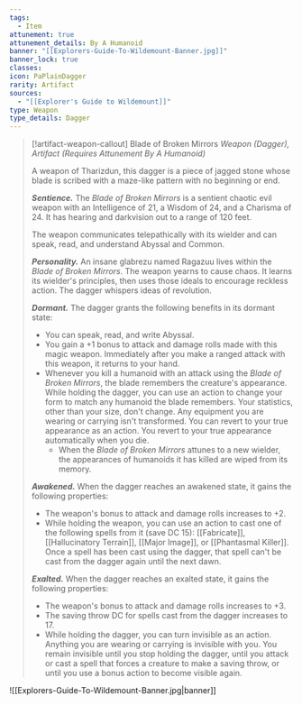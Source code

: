 ```yaml
---
tags:
  - Item
attunement: true
attunement_details: By A Humanoid
banner: "[[Explorers-Guide-To-Wildemount-Banner.jpg]]"
banner_lock: true
classes: 
icon: PaPlainDagger
rarity: Artifact
sources:
  - "[[Explorer's Guide to Wildemount]]"
type: Weapon
type_details: Dagger
---
```

>[!artifact-weapon-callout] Blade of Broken Mirrors
>*Weapon (Dagger), Artifact (Requires Attunement By A Humanoid)*
>
>A weapon of Tharizdun, this dagger is a piece of jagged stone whose blade is scribed with a maze-like pattern with no beginning or end.
>
>***Sentience.*** The *Blade of Broken Mirrors* is a sentient chaotic evil weapon with an Intelligence of 21, a Wisdom of 24, and a Charisma of 24. It has hearing and darkvision out to a range of 120 feet.
>
>The weapon communicates telepathically with its wielder and can speak, read, and understand Abyssal and Common.
>
>***Personality.*** An insane glabrezu named Ragazuu lives within the *Blade of Broken Mirrors*. The weapon yearns to cause chaos. It learns its wielder's principles, then uses those ideals to encourage reckless action. The dagger whispers ideas of revolution.
>
>***Dormant.*** The dagger grants the following benefits in its dormant state:
>
>* You can speak, read, and write Abyssal.
>* You gain a +1 bonus to attack and damage rolls made with this magic weapon. Immediately after you make a ranged attack with this weapon, it returns to your hand.
>* Whenever you kill a humanoid with an attack using the *Blade of Broken Mirrors*, the blade remembers the creature's appearance. While holding the dagger, you can use an action to change your form to match any humanoid the blade remembers. Your statistics, other than your size, don't change. Any equipment you are wearing or carrying isn't transformed. You can revert to your true appearance as an action. You revert to your true appearance automatically when you die.
>	+ When the *Blade of Broken Mirrors* attunes to a new wielder, the appearances of humanoids it has killed are wiped from its memory.
>
>***Awakened.*** When the dagger reaches an awakened state, it gains the following properties:
>
>* The weapon's bonus to attack and damage rolls increases to +2.
>* While holding the weapon, you can use an action to cast one of the following spells from it (save DC 15): [[Fabricate]], [[Hallucinatory Terrain]], [[Major Image]], or [[Phantasmal Killer]]. Once a spell has been cast using the dagger, that spell can't be cast from the dagger again until the next dawn.
>
>***Exalted.*** When the dagger reaches an exalted state, it gains the following properties:
>
>* The weapon's bonus to attack and damage rolls increases to +3.
>* The saving throw DC for spells cast from the dagger increases to 17.
>* While holding the dagger, you can turn invisible as an action. Anything you are wearing or carrying is invisible with you. You remain invisible until you stop holding the dagger, until you attack or cast a spell that forces a creature to make a saving throw, or until you use a bonus action to become visible again.

![[Explorers-Guide-To-Wildemount-Banner.jpg|banner]]
